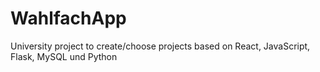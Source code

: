 # WahlfachApp
University project to create/choose projects based on React, JavaScript, Flask, MySQL und Python

